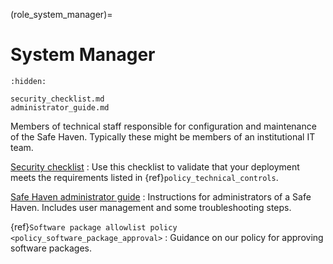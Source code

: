 (role_system_manager)=
# System Manager

```{toctree}
:hidden:

security_checklist.md
administrator_guide.md
```

Members of technical staff responsible for configuration and maintenance of the Safe Haven.
Typically these might be members of an institutional IT team.

[Security checklist](security_checklist.md)
: Use this checklist to validate that your deployment meets the requirements listed in {ref}`policy_technical_controls`.

[Safe Haven administrator guide](administrator_guide.md)
: Instructions for administrators of a Safe Haven. Includes user management and some troubleshooting steps.

{ref}`Software package allowlist policy <policy_software_package_approval>`
: Guidance on our policy for approving software packages.

